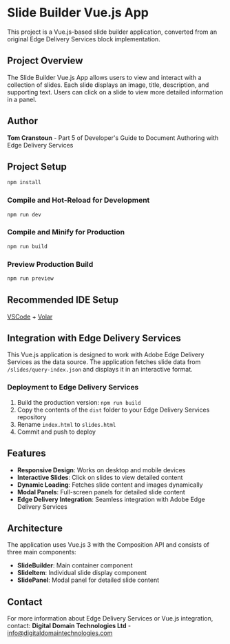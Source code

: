 # Slide Builder Vue.js App

This project is a Vue.js-based slide builder application, converted from an original Edge Delivery Services block implementation.

## Project Overview

The Slide Builder Vue.js App allows users to view and interact with a collection of slides. Each slide displays an image, title, description, and supporting text. Users can click on a slide to view more detailed information in a panel.

## Author

**Tom Cranstoun** - Part 5 of Developer's Guide to Document Authoring with Edge Delivery Services

## Project Setup

```sh
npm install
```

### Compile and Hot-Reload for Development

```sh
npm run dev
```

### Compile and Minify for Production

```sh
npm run build
```

### Preview Production Build

```sh
npm run preview
```

## Recommended IDE Setup

[VSCode](https://code.visualstudio.com/) + [Volar](https://marketplace.visualstudio.com/items?itemName=Vue.volar)

## Integration with Edge Delivery Services

This Vue.js application is designed to work with Adobe Edge Delivery Services as the data source. The application fetches slide data from `/slides/query-index.json` and displays it in an interactive format.

### Deployment to Edge Delivery Services

1. Build the production version: `npm run build`
2. Copy the contents of the `dist` folder to your Edge Delivery Services repository
3. Rename `index.html` to `slides.html`
4. Commit and push to deploy

## Features

- **Responsive Design**: Works on desktop and mobile devices
- **Interactive Slides**: Click on slides to view detailed content
- **Dynamic Loading**: Fetches slide content and images dynamically
- **Modal Panels**: Full-screen panels for detailed slide content
- **Edge Delivery Integration**: Seamless integration with Adobe Edge Delivery Services

## Architecture

The application uses Vue.js 3 with the Composition API and consists of three main components:

- **SlideBuilder**: Main container component
- **SlideItem**: Individual slide display component
- **SlidePanel**: Modal panel for detailed slide content

## Contact

For more information about Edge Delivery Services or Vue.js integration, contact:
**Digital Domain Technologies Ltd** - info@digitaldomaintechnologies.com
